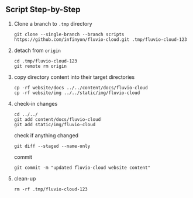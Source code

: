 ## Script Step-by-Step

1. Clone a branch to `.tmp` directory

    ```
    git clone --single-branch --branch scripts https://github.com/infinyon/fluvio-cloud.git .tmp/fluvio-cloud-123
    ```

2. detach from `origin`

    ```
    cd .tmp/fluvio-cloud-123
    git remote rm origin
    ```

3. copy directory content into their target directories

    ```
    cp -rf website/docs ../../content/docs/fluvio-cloud
    cp -rf website/img ../../static/img/fluvio-cloud
    ```

4. check-in changes

    ```
    cd ../../
    git add content/docs/fluvio-cloud
    git add static/img/fluvio-cloud
    ```

    check if anything changed
    ```
    git diff --staged --name-only
    ```

    commit
    ```
    git commit -m "updated fluvio-cloud website content"
    ```

5. clean-up

    ```
    rm -rf .tmp/fluvio-cloud-123
    ```
